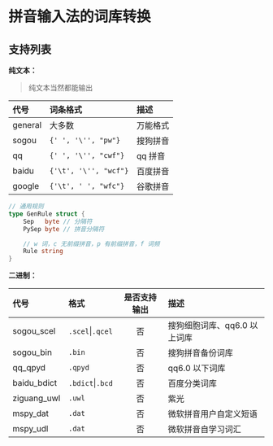 # 拼音输入法的词库转换

## 支持列表

**纯文本：**

> 纯文本当然都能输出

| 代号    | 词条格式              | 描述     |
| :------ | :-------------------- | :------- |
| general | 大多数                | 万能格式 |
| sogou   | `{' ', '\'', "pw"}`   | 搜狗拼音 |
| qq      | `{' ', '\'', "cwf"}`  | qq 拼音  |
| baidu   | `{'\t', '\'', "wcf"}` | 百度拼音 |
| google  | `{'\t', ' ', "wfc"}`  | 谷歌拼音 |

```go
// 通用规则
type GenRule struct {
    Sep   byte // 分隔符
    PySep byte // 拼音分隔符

    // w 词，c 无前缀拼音，p 有前缀拼音，f 词频
    Rule string
}
```

**二进制：**

| 代号        | 格式             | 是否支持输出 | 描述                         |
| :---------- | :--------------- | :----------: | :--------------------------- |
| sogou_scel  | `.scel`\|`.qcel` |      否      | 搜狗细胞词库、qq6.0 以上词库 |
| sogou_bin   | `.bin`           |      否      | 搜狗拼音备份词库             |
| qq_qpyd     | `.qpyd`          |      否      | qq6.0 以下词库               |
| baidu_bdict | `.bdict`\|`.bcd` |      否      | 百度分类词库                 |
| ziguang_uwl | `.uwl`           |      否      | 紫光                         |
| mspy_dat    | `.dat`           |      否      | 微软拼音用户自定义短语       |
| mspy_udl    | `.dat`           |      否      | 微软拼音自学习词汇           |
